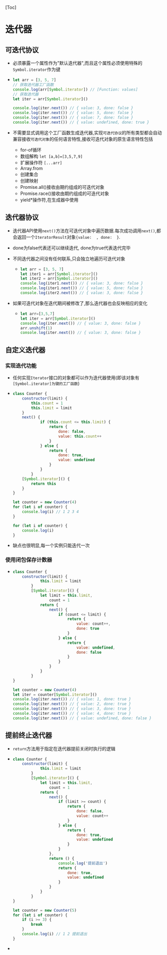 [Toc]

# 迭代器

## 可迭代协议

- 必须暴露一个属性作为"默认迭代器",而且这个属性必须使用特殊的`Symbol.iterator`作为键

- ```javascript
  let arr = [3, 5, 7]
  // 获取迭代器工厂函数
  console.log(arr[Symbol.iterator]) // [Function: values]
  // 获取迭代器
  let iter = arr[Symbol.iterator]()
  
  console.log(iter.next()) // { value: 3, done: false }
  console.log(iter.next()) // { value: 5, done: false }
  console.log(iter.next()) // { value: 7, done: false }
  console.log(iter.next()) // { value: undefined, done: true }
  ```

- 不需要显式调用这个工厂函数生成迭代器,实现`可迭代协议`的所有类型都会自动兼容接收`可迭代对象`的任何语言特性,接收可迭代对象的原生语言特性包括
  - for-of循环
  - 数组解构 `let [a,b]=[3,5,7,9]`
  - 扩展操作符 `[...arr]`
  - Array.from
  - 创建集合
  - 创建映射
  - Promise.all()接收由期约组成的可迭代对象
  - Promise.race()接收由期约组成的可迭代对象
  - yield*操作符,在生成器中使用

## 迭代器协议

- 迭代器API使用`next()`方法在可迭代对象中遍历数据.每次成功调用`next()`,都会返回一个`IteratorResult`对象`{value:  , done:  }`.

- done为false代表还可以继续迭代, done为true代表迭代完毕

- 不同迭代器之间没有任何联系,只会独立地遍历可迭代对象

  - ```javascript
    let arr = [3, 5, 7]
    let iter1 = arr[Symbol.iterator]()
    let iter2 = arr[Symbol.iterator]()
    console.log(iter1.next()) // { value: 3, done: false }
    console.log(iter1.next()) // { value: 5, done: false }
    console.log(iter2.next()) // { value: 3, done: false }
    ```

- 如果可迭代对象在迭代期间被修改了,那么迭代器也会反映相应的变化

  - ```javascript
    let arr=[3,5,7]
    let iter = arr[Symbol.iterator]()
    console.log(iter.next()) // { value: 3, done: false }
    arr.unshift(1)
    console.log(iter.next()) // { value: 3, done: false }
    ```

## 自定义迭代器

### 实现迭代功能

- 任何实现`Iterator`接口的对象都可以作为迭代器使用(即该对象有`[Symbol.iterator]为键的工厂函数`)

- ```javascript
  class Counter {
      constructor(limit) {
          this.count = 1
          this.limit = limit
      }
      next() {
              if (this.count <= this.limit) {
                  return {
                      done: false,
                      value: this.count++
                  }
              } else {
                  return {
                      done: true,
                      value: undefined
                  }
              }
          }
      [Symbol.iterator]() {
          return this
      }
  }
  
  let counter = new Counter(4)
  for (let i of counter) {
      console.log(i) // 1 2 3 4
  }
  
  for (let i of counter) {
      console.log(i)
  }
  ```

- 缺点也很明显,每一个实例只能迭代一次

### 使用闭包保存计数器

- ```javascript
  class Counter {
      constructor(limit) {
              this.limit = limit
          }
          [Symbol.iterator]() {
              let limit = this.limit,
                  count = 1
              return {
                  next() {
                      if (count <= limit) {
                          return {
                              value: count++,
                              done: true
                          }
                      } else {
                          return {
                              value: undefined,
                              done: false
                          }
                      }
                  }
              }
          }
  }
  
  let counter = new Counter(4)
  let iter = counter[Symbol.iterator]()
  console.log(iter.next()) // { value: 1, done: true }
  console.log(iter.next()) // { value: 2, done: true }
  console.log(iter.next()) // { value: 3, done: true }
  console.log(iter.next()) // { value: 4, done: true }
  console.log(iter.next()) // { value: undefined, done: false }
  ```



## 提前终止迭代器

- `return`方法用于指定在迭代器提前关闭时执行的逻辑

- ```javascript
  class Counter {
      constructor(limit) {
              this.limit = limit
          }
          [Symbol.iterator]() {
              let limit = this.limit,
                  count = 1
              return {
                  next() {
                      if (limit >= count) {
                          return {
                              done: false,
                              value: count++
                          }
                      } else {
                          return {
                              done: true,
                              value: undefined
                          }
                      }
                  },
                  return () {
                      console.log('提前退出')
                      return {
                          done: true,
                          value: undefined
                      }
                  }
              }
          }
  }
  
  let counter = new Counter(5)
  for (let i of counter) {
      if (i >= 3) {
          break
      }
      console.log(i) // 1 2 提前退出
  }
  ```

- 